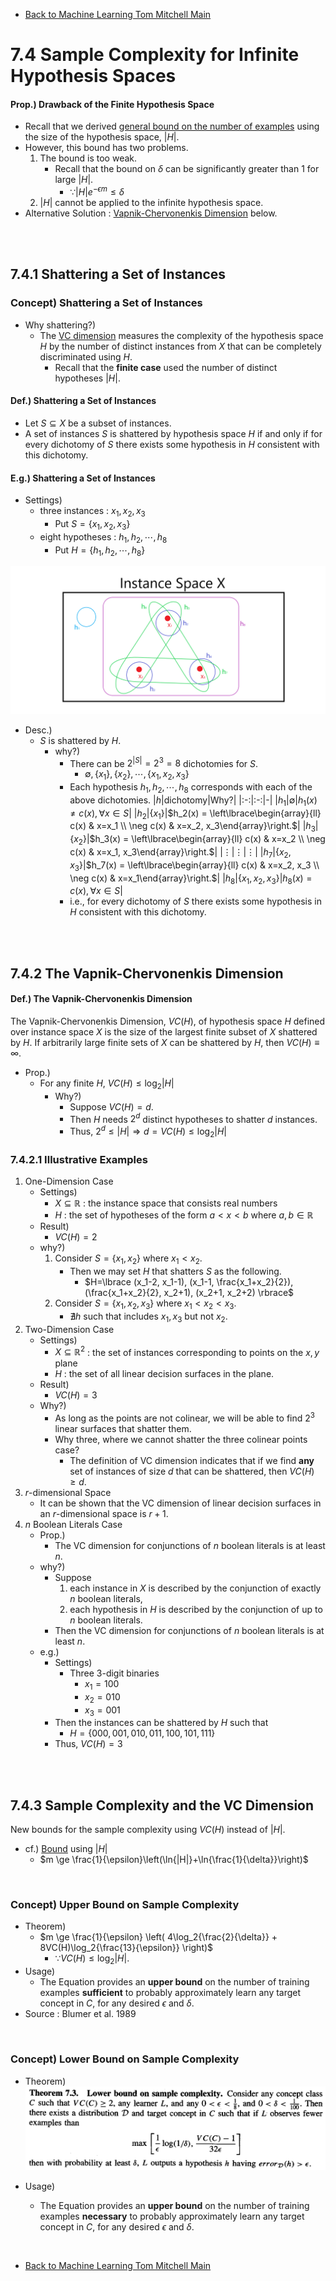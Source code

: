 * [Back to Machine Learning Tom Mitchell Main](../../main.md)

# 7.4 Sample Complexity for Infinite Hypothesis Spaces

#### Prop.) Drawback of the Finite Hypothesis Space
- Recall that we derived [general bound on the number of examples](../03/note.md#concept-general-bound-on-the-number-of-training-examples-for-successful-consistent-learner) using the size of the hypothesis space, $|H|$.
- However, this bound has two problems.
  1. The bound is too weak.
     - Recall that the bound on $\delta$ can be significantly greater than 1 for large $|H|$.
       - $\because|H|e^{-\epsilon m} \le \delta$
  2. $|H|$ cannot be applied to the infinite hypothesis space.
- Alternative Solution : [Vapnik-Chervonenkis Dimension](#742-the-vapnik-chervonenkis-dimension) below.


<br><br>

## 7.4.1 Shattering a Set of Instances
### Concept) Shattering a Set of Instances
- Why shattering?)
  - The [VC dimension](#742-the-vapnik-chervonenkis-dimension) measures the complexity of the hypothesis space $H$ by the number of distinct instances from $X$ that can be completely discriminated using $H$.
    - Recall that the **finite case** used the number of distinct hypotheses $|H|$.

#### Def.) Shattering a Set of Instances
- Let $S \subseteq X$ be a subset of instances.
- A set of instances $S$ is shattered by hypothesis space $H$ if and only if 
for every dichotomy of $S$ there exists some hypothesis in $H$ consistent with this 
dichotomy.

#### E.g.) Shattering a Set of Instances
- Settings)
  - three instances : $x_1, x_2, x_3$
    - Put $S = \lbrace x_1, x_2, x_3 \rbrace$
  - eight hypotheses : $h_1, h_2, \cdots, h_8$
    - Put $H=\lbrace h_1, h_2, \cdots, h_8 \rbrace$

![](images/001.png)

- Desc.)
  - $S$ is shattered by $H$.
    - why?)
      - There can be $2^{|S|}=2^3=8$ dichotomies for $S$.
        - $\emptyset, \lbrace x_1 \rbrace, \lbrace x_2 \rbrace, \cdots, \lbrace x_1, x_2, x_3 \rbrace$
      - Each hypothesis $h_1, h_2, \cdots, h_8$ corresponds with each of the above dichotomies.
        |$h$|dichotomy|Why?|
        |:-:|:-:|-|
        |$h_1$|$\emptyset$|$h_1(x)\ne c(x), \forall x \in S$|
        |$h_2$|$\lbrace x_1 \rbrace$|$`h_2(x) = \left\lbrace\begin{array}{ll} c(x) & x=x_1 \\ \neg c(x) & x=x_2, x_3\end{array}\right.`$|
        |$h_3$|$\lbrace x_2 \rbrace$|$`h_3(x) = \left\lbrace\begin{array}{ll} c(x) & x=x_2 \\ \neg c(x) & x=x_1, x_3\end{array}\right.`$|
        |$\vdots$|$\vdots$|$\vdots$|
        |$h_7$|$\lbrace x_2, x_3 \rbrace$|$`h_7(x) = \left\lbrace\begin{array}{ll} c(x) & x=x_2, x_3 \\ \neg c(x) & x=x_1\end{array}\right.`$|
        |$h_8$|$\lbrace x_1, x_2, x_3 \rbrace$|$h_8(x)= c(x), \forall x \in S$|
      - i.e., for every dichotomy of $S$ there exists some hypothesis in $H$ consistent with this dichotomy.



<br><br>

## 7.4.2 The Vapnik-Chervonenkis Dimension
#### Def.) The Vapnik-Chervonenkis Dimension
The Vapnik-Chervonenkis Dimension, $VC(H)$, of hypothesis space $H$ defined over instance space $X$ is the size of the largest finite subset of $X$ shattered by $H$. If arbitrarily large finite sets of $X$ can be shattered by $H$, then $VC(H) \equiv \infty$.

- Prop.)
  - For any finite $H$, $VC(H) \le \log_2 |H|$
    - Why?)
      - Suppose $VC(H)=d$.
      - Then $H$ needs $2^d$ distinct hypotheses to shatter $d$ instances.
      - Thus, $2^d \le |H| \Rightarrow d=VC(H)\le \log_2 |H|$

### 7.4.2.1 Illustrative Examples
1. One-Dimension Case
   - Settings)
     - $X \subseteq \mathbb{R}$ : the instance space that consists real numbers
     - $H$ : the set of hypotheses of the form $a \lt x \lt b$ where $a,b \in \mathbb{R}$
   - Result)
     - $VC(H)=2$
   - why?)
     1. Consider $S=\lbrace x_1, x_2 \rbrace$ where $x_1 \lt x_2$.
        - Then we may set $H$ that shatters $S$ as the following.
          - $H=\lbrace (x_1-2, x_1-1), (x_1-1, \frac{x_1+x_2}{2}), (\frac{x_1+x_2}{2}, x_2+1), (x_2+1, x_2+2) \rbrace$ 
     2. Consider $S=\lbrace x_1, x_2, x_3 \rbrace$ where $x_1 \lt x_2 \lt x_3$.
        - $\nexists h$ such that includes $x_1, x_3$ but not $x_2$.
2. Two-Dimension Case
   - Settings)
     - $X \subseteq \mathbb{R}^2$ : the set of instances corresponding to points on the $x, y$ plane
     - $H$ : the set of all linear decision surfaces in the plane.
   - Result)
     - $VC(H)=3$
   - Why?)
     - As long as the points are not colinear, we will be able to find $2^3$ linear surfaces that shatter them.
     - Why three, where we cannot shatter the three colinear points case?
       - The definition of VC dimension indicates that if we find **any** set of instances of size $d$ that can be shattered, then $VC(H) \ge d$.
3. $r$-dimensional Space
   - It can be shown that the VC dimension of linear decision surfaces in an $r$-dimensional space is $r + 1$.
4. $n$ Boolean Literals Case
   - Prop.)
     - The VC dimension for conjunctions of $n$ boolean literals is at least $n$.
   - why?)
     - Suppose 
       1. each instance in $X$ is described by the conjunction of exactly $n$ boolean literals, 
       2. each hypothesis in $H$ is described by the conjunction of up to $n$ boolean literals. 
     - Then the VC dimension for conjunctions of $n$ boolean literals is at least $n$.
   - e.g.)
     - Settings)
       - Three 3-digit binaries
         - $x_1 = 100$
         - $x_2 = 010$
         - $x_3 = 001$
     - Then the instances can be shattered by $H$ such that
       - $H=\lbrace 000, 001, 010, 011, 100, 101, 111 \rbrace$
     - Thus, $VC(H)=3$



<br><br>

## 7.4.3 Sample Complexity and the VC Dimension
New bounds for the sample complexity using $VC(H)$ instead of $|H|$.
- cf.) [Bound](../03/note.md#concept-general-bound-on-the-number-of-training-examples-for-successful-consistent-learner) using $|H|$
  - $m \ge \frac{1}{\epsilon}\left(\ln{|H|}+\ln{\frac{1}{\delta}}\right)$

<br>

### Concept) Upper Bound on Sample Complexity
- Theorem)
  - $m \ge \frac{1}{\epsilon} \left( 4\log_2{\frac{2}{\delta}} + 8VC(H)\log_2{\frac{13}{\epsilon}} \right)$
    - $\because VC(H) \le \log_2 |H|$.
- Usage)
  - The Equation provides an **upper bound** on the number of training examples **sufficient** to probably approximately learn any target concept in $C$, for any desired $\epsilon$ and $\delta$.  
- Source : Blumer et al. 1989

<br>

### Concept) Lower Bound on Sample Complexity
- Theorem)   
  ![](images/002.png)

- Usage)
  - The Equation provides an **upper bound** on the number of training examples **necessary** to probably approximately learn any target concept in $C$, for any desired $\epsilon$ and $\delta$.


<br>

* [Back to Machine Learning Tom Mitchell Main](../../main.md)